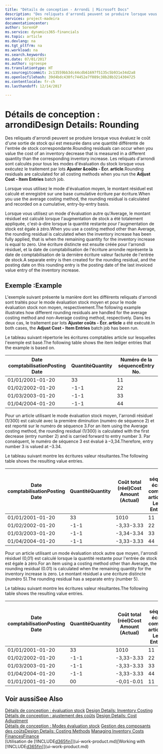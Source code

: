 ```yaml
---
title: "Détails de conception - Arrondi | Microsoft Docs"
description: "Des reliquats d'arrondi peuvent se produire lorsque vous évaluez le coût d'une sortie de stock qui est mesurée dans une quantité différente de l'entrée de stock correspondante. Les reliquats d'arrondi sont calculés pour tous les modes d'évaluation du stock lorsque vous exécutez le traitement par lots **Ajuster &coûts - Écr. article**."
services: project-madeira
documentationcenter: 
author: SorenGP
ms.service: dynamics365-financials
ms.topic: article
ms.devlang: na
ms.tgt_pltfrm: na
ms.workload: na
ms.search.keywords: 
ms.date: 07/01/2017
ms.author: sgroespe
ms.translationtype: HT
ms.sourcegitcommit: 2c13559bb3dc44cdb61697f5135c5b931e34d2a8
ms.openlocfilehash: 39d4bdc430fc74452e7f089c38b28b3214304725
ms.contentlocale: fr-ch
ms.lasthandoff: 12/14/2017

---
```

# <a name="design-details-rounding"></a><span data-ttu-id="c2660-104">Détails de conception : arrondi</span><span class="sxs-lookup"><span data-stu-id="c2660-104">Design Details: Rounding</span></span>
<span data-ttu-id="c2660-105">Des reliquats d'arrondi peuvent se produire lorsque vous évaluez le coût d'une sortie de stock qui est mesurée dans une quantité différente de l'entrée de stock correspondante.</span><span class="sxs-lookup"><span data-stu-id="c2660-105">Rounding residuals can occur when you value the cost of an inventory decrease that is measured in a different quantity than the corresponding inventory increase.</span></span> <span data-ttu-id="c2660-106">Les reliquats d'arrondi sont calculés pour tous les modes d'évaluation du stock lorsque vous exécutez le traitement par lots **Ajuster &coûts - Écr. article**.</span><span class="sxs-lookup"><span data-stu-id="c2660-106">Rounding residuals are calculated for all costing methods when you run the **Adjust Cost - Item Entries** batch job.</span></span>  

 <span data-ttu-id="c2660-107">Lorsque vous utilisez le mode d'évaluation moyen, le montant résiduel est calculé et enregistré sur une base cumulative écriture par écriture.</span><span class="sxs-lookup"><span data-stu-id="c2660-107">When you use the average costing method, the rounding residual is calculated and recorded on a cumulative, entry-by-entry basis.</span></span>  

 <span data-ttu-id="c2660-108">Lorsque vous utilisez un mode d'évaluation autre qu'Average, le montant résiduel est calculé lorsque l'augmentation de stock a été totalement appliquée, c'est-à-dire lorsque la quantité restante pour l'augmentation de stock est égale à zéro.</span><span class="sxs-lookup"><span data-stu-id="c2660-108">When you use a costing method other than Average, the rounding residual is calculated when the inventory increase has been fully applied, that is when the remaining quantity for the inventory increase is equal to zero.</span></span> <span data-ttu-id="c2660-109">Une écriture distincte est ensuite créée pour l'arrondi résiduel, et la date de comptabilisation de l'écriture arrondie représente la date de comptabilisation de la dernière écriture valeur facturée de l'entrée de stock.</span><span class="sxs-lookup"><span data-stu-id="c2660-109">A separate entry is then created for the rounding residual, and the posting date on this rounding entry is the posting date of the last invoiced value entry of the inventory increase.</span></span>  

## <a name="example"></a><span data-ttu-id="c2660-110">Exemple :</span><span class="sxs-lookup"><span data-stu-id="c2660-110">Example</span></span>  
 <span data-ttu-id="c2660-111">L'exemple suivant présente la manière dont les différents reliquats d'arrondi sont traités pour le mode évaluation stock moyen et pour le mode évaluation stock non moyen, respectivement.</span><span class="sxs-lookup"><span data-stu-id="c2660-111">The following example illustrates how different rounding residuals are handled for the average costing method and non-Average costing method, respectively.</span></span> <span data-ttu-id="c2660-112">Dans les deux cas, le traitement par lots **Ajuster coûts - Écr. article** a été exécuté.</span><span class="sxs-lookup"><span data-stu-id="c2660-112">In both cases, the **Adjust Cost - Item Entries** batch job has been run.</span></span>  

 <span data-ttu-id="c2660-113">Le tableau suivant répertorie les écritures comptables article sur lesquelles l'exemple est basé.</span><span class="sxs-lookup"><span data-stu-id="c2660-113">The following table shows the item ledger entries that the example is based on.</span></span>  

|<span data-ttu-id="c2660-114">Date comptabilisation</span><span class="sxs-lookup"><span data-stu-id="c2660-114">Posting Date</span></span>|<span data-ttu-id="c2660-115">Quantité</span><span class="sxs-lookup"><span data-stu-id="c2660-115">Quantity</span></span>|<span data-ttu-id="c2660-116">Numéro de la séquence</span><span class="sxs-lookup"><span data-stu-id="c2660-116">Entry No.</span></span>|  
|------------------|--------------|---------------|  
|<span data-ttu-id="c2660-117">01/01/20</span><span class="sxs-lookup"><span data-stu-id="c2660-117">01-01-20</span></span>|<span data-ttu-id="c2660-118">3</span><span class="sxs-lookup"><span data-stu-id="c2660-118">3</span></span>|<span data-ttu-id="c2660-119">1</span><span class="sxs-lookup"><span data-stu-id="c2660-119">1</span></span>|  
|<span data-ttu-id="c2660-120">01/02/20</span><span class="sxs-lookup"><span data-stu-id="c2660-120">02-01-20</span></span>|<span data-ttu-id="c2660-121">-1</span><span class="sxs-lookup"><span data-stu-id="c2660-121">-1</span></span>|<span data-ttu-id="c2660-122">2</span><span class="sxs-lookup"><span data-stu-id="c2660-122">2</span></span>|  
|<span data-ttu-id="c2660-123">01/03/20</span><span class="sxs-lookup"><span data-stu-id="c2660-123">03-01-20</span></span>|<span data-ttu-id="c2660-124">-1</span><span class="sxs-lookup"><span data-stu-id="c2660-124">-1</span></span>|<span data-ttu-id="c2660-125">3</span><span class="sxs-lookup"><span data-stu-id="c2660-125">3</span></span>|  
|<span data-ttu-id="c2660-126">01/04/20</span><span class="sxs-lookup"><span data-stu-id="c2660-126">04-01-20</span></span>|<span data-ttu-id="c2660-127">-1</span><span class="sxs-lookup"><span data-stu-id="c2660-127">-1</span></span>|<span data-ttu-id="c2660-128">4</span><span class="sxs-lookup"><span data-stu-id="c2660-128">4</span></span>|  

 <span data-ttu-id="c2660-129">Pour un article utilisant le mode évaluation stock moyen, l'arrondi résiduel (1/300) est calculé avec la première diminution (numéro de séquence 2) et est reporté sur le numéro de séquence 3.</span><span class="sxs-lookup"><span data-stu-id="c2660-129">For an item using the Average costing method, the rounding residual (1/300) is calculated with the first decrease (entry number 2) and is carried forward to entry number 3.</span></span> <span data-ttu-id="c2660-130">Par conséquent, le numéro de séquence 3 est évalué à –3,34.</span><span class="sxs-lookup"><span data-stu-id="c2660-130">Therefore, entry number 3 is valued at –3.34.</span></span>  

 <span data-ttu-id="c2660-131">Le tableau suivant montre les écritures valeur résultantes.</span><span class="sxs-lookup"><span data-stu-id="c2660-131">The following table shows the resulting value entries.</span></span>  

|<span data-ttu-id="c2660-132">Date comptabilisation</span><span class="sxs-lookup"><span data-stu-id="c2660-132">Posting Date</span></span>|<span data-ttu-id="c2660-133">Quantité</span><span class="sxs-lookup"><span data-stu-id="c2660-133">Quantity</span></span>|<span data-ttu-id="c2660-134">Coût total (réel)</span><span class="sxs-lookup"><span data-stu-id="c2660-134">Cost Amount (Actual)</span></span>|<span data-ttu-id="c2660-135">N° séquence écriture comptable article</span><span class="sxs-lookup"><span data-stu-id="c2660-135">Item Ledger Entry No.</span></span>|<span data-ttu-id="c2660-136">Numéro de la séquence</span><span class="sxs-lookup"><span data-stu-id="c2660-136">Entry No.</span></span>|  
|------------------|--------------|----------------------------|---------------------------|---------------|  
|<span data-ttu-id="c2660-137">01/01/20</span><span class="sxs-lookup"><span data-stu-id="c2660-137">01-01-20</span></span>|<span data-ttu-id="c2660-138">3</span><span class="sxs-lookup"><span data-stu-id="c2660-138">3</span></span>|<span data-ttu-id="c2660-139">10</span><span class="sxs-lookup"><span data-stu-id="c2660-139">10</span></span>|<span data-ttu-id="c2660-140">1</span><span class="sxs-lookup"><span data-stu-id="c2660-140">1</span></span>|<span data-ttu-id="c2660-141">1</span><span class="sxs-lookup"><span data-stu-id="c2660-141">1</span></span>|  
|<span data-ttu-id="c2660-142">01/02/20</span><span class="sxs-lookup"><span data-stu-id="c2660-142">02-01-20</span></span>|<span data-ttu-id="c2660-143">-1</span><span class="sxs-lookup"><span data-stu-id="c2660-143">-1</span></span>|<span data-ttu-id="c2660-144">-3,33</span><span class="sxs-lookup"><span data-stu-id="c2660-144">-3.33</span></span>|<span data-ttu-id="c2660-145">2</span><span class="sxs-lookup"><span data-stu-id="c2660-145">2</span></span>|<span data-ttu-id="c2660-146">2</span><span class="sxs-lookup"><span data-stu-id="c2660-146">2</span></span>|  
|<span data-ttu-id="c2660-147">01/03/20</span><span class="sxs-lookup"><span data-stu-id="c2660-147">03-01-20</span></span>|<span data-ttu-id="c2660-148">-1</span><span class="sxs-lookup"><span data-stu-id="c2660-148">-1</span></span>|<span data-ttu-id="c2660-149">-3,34</span><span class="sxs-lookup"><span data-stu-id="c2660-149">-3.34</span></span>|<span data-ttu-id="c2660-150">3</span><span class="sxs-lookup"><span data-stu-id="c2660-150">3</span></span>|<span data-ttu-id="c2660-151">3</span><span class="sxs-lookup"><span data-stu-id="c2660-151">3</span></span>|  
|<span data-ttu-id="c2660-152">01/04/20</span><span class="sxs-lookup"><span data-stu-id="c2660-152">04-01-20</span></span>|<span data-ttu-id="c2660-153">-1</span><span class="sxs-lookup"><span data-stu-id="c2660-153">-1</span></span>|<span data-ttu-id="c2660-154">-3,33</span><span class="sxs-lookup"><span data-stu-id="c2660-154">-3.33</span></span>|<span data-ttu-id="c2660-155">4</span><span class="sxs-lookup"><span data-stu-id="c2660-155">4</span></span>|<span data-ttu-id="c2660-156">4</span><span class="sxs-lookup"><span data-stu-id="c2660-156">4</span></span>|  

 <span data-ttu-id="c2660-157">Pour un article utilisant un mode évaluation stock autre que moyen, l'arrondi résiduel (0,01) est calculé lorsque la quantité restante pour l'entrée de stock est égale à zéro.</span><span class="sxs-lookup"><span data-stu-id="c2660-157">For an item using a costing method other than Average, the rounding residual (0.01) is calculated when the remaining quantity for the inventory increase is zero.</span></span> <span data-ttu-id="c2660-158">Le montant résiduel a une écriture distincte (numéro 5).</span><span class="sxs-lookup"><span data-stu-id="c2660-158">The rounding residual has a separate entry (number 5).</span></span>  

 <span data-ttu-id="c2660-159">Le tableau suivant montre les écritures valeur résultantes.</span><span class="sxs-lookup"><span data-stu-id="c2660-159">The following table shows the resulting value entries.</span></span>  

|<span data-ttu-id="c2660-160">Date comptabilisation</span><span class="sxs-lookup"><span data-stu-id="c2660-160">Posting Date</span></span>|<span data-ttu-id="c2660-161">Quantité</span><span class="sxs-lookup"><span data-stu-id="c2660-161">Quantity</span></span>|<span data-ttu-id="c2660-162">Coût total (réel)</span><span class="sxs-lookup"><span data-stu-id="c2660-162">Cost Amount (Actual)</span></span>|<span data-ttu-id="c2660-163">N° séquence écriture comptable article</span><span class="sxs-lookup"><span data-stu-id="c2660-163">Item Ledger Entry No.</span></span>|<span data-ttu-id="c2660-164">Numéro de la séquence</span><span class="sxs-lookup"><span data-stu-id="c2660-164">Entry No.</span></span>|  
|------------------|--------------|----------------------------|---------------------------|---------------|  
|<span data-ttu-id="c2660-165">01/01/20</span><span class="sxs-lookup"><span data-stu-id="c2660-165">01-01-20</span></span>|<span data-ttu-id="c2660-166">3</span><span class="sxs-lookup"><span data-stu-id="c2660-166">3</span></span>|<span data-ttu-id="c2660-167">10</span><span class="sxs-lookup"><span data-stu-id="c2660-167">10</span></span>|<span data-ttu-id="c2660-168">1</span><span class="sxs-lookup"><span data-stu-id="c2660-168">1</span></span>|<span data-ttu-id="c2660-169">1</span><span class="sxs-lookup"><span data-stu-id="c2660-169">1</span></span>|  
|<span data-ttu-id="c2660-170">01/02/20</span><span class="sxs-lookup"><span data-stu-id="c2660-170">02-01-20</span></span>|<span data-ttu-id="c2660-171">-1</span><span class="sxs-lookup"><span data-stu-id="c2660-171">-1</span></span>|<span data-ttu-id="c2660-172">-3,33</span><span class="sxs-lookup"><span data-stu-id="c2660-172">-3.33</span></span>|<span data-ttu-id="c2660-173">2</span><span class="sxs-lookup"><span data-stu-id="c2660-173">2</span></span>|<span data-ttu-id="c2660-174">2</span><span class="sxs-lookup"><span data-stu-id="c2660-174">2</span></span>|  
|<span data-ttu-id="c2660-175">01/03/20</span><span class="sxs-lookup"><span data-stu-id="c2660-175">03-01-20</span></span>|<span data-ttu-id="c2660-176">-1</span><span class="sxs-lookup"><span data-stu-id="c2660-176">-1</span></span>|<span data-ttu-id="c2660-177">-3,33</span><span class="sxs-lookup"><span data-stu-id="c2660-177">-3.33</span></span>|<span data-ttu-id="c2660-178">3</span><span class="sxs-lookup"><span data-stu-id="c2660-178">3</span></span>|<span data-ttu-id="c2660-179">3</span><span class="sxs-lookup"><span data-stu-id="c2660-179">3</span></span>|  
|<span data-ttu-id="c2660-180">01/04/20</span><span class="sxs-lookup"><span data-stu-id="c2660-180">04-01-20</span></span>|<span data-ttu-id="c2660-181">-1</span><span class="sxs-lookup"><span data-stu-id="c2660-181">-1</span></span>|<span data-ttu-id="c2660-182">-3,33</span><span class="sxs-lookup"><span data-stu-id="c2660-182">-3.33</span></span>|<span data-ttu-id="c2660-183">4</span><span class="sxs-lookup"><span data-stu-id="c2660-183">4</span></span>|<span data-ttu-id="c2660-184">4</span><span class="sxs-lookup"><span data-stu-id="c2660-184">4</span></span>|  
|<span data-ttu-id="c2660-185">01/01/20</span><span class="sxs-lookup"><span data-stu-id="c2660-185">01-01-20</span></span>|<span data-ttu-id="c2660-186">0</span><span class="sxs-lookup"><span data-stu-id="c2660-186">0</span></span>|<span data-ttu-id="c2660-187">-0,01</span><span class="sxs-lookup"><span data-stu-id="c2660-187">-0.01</span></span>|<span data-ttu-id="c2660-188">1</span><span class="sxs-lookup"><span data-stu-id="c2660-188">1</span></span>|<span data-ttu-id="c2660-189">5</span><span class="sxs-lookup"><span data-stu-id="c2660-189">5</span></span>|  

## <a name="see-also"></a><span data-ttu-id="c2660-190">Voir aussi</span><span class="sxs-lookup"><span data-stu-id="c2660-190">See Also</span></span>  
 <span data-ttu-id="c2660-191">[Détails de conception : évaluation stock](design-details-inventory-costing.md) </span><span class="sxs-lookup"><span data-stu-id="c2660-191">[Design Details: Inventory Costing](design-details-inventory-costing.md) </span></span>  
 <span data-ttu-id="c2660-192">[Détails de conception : ajustement des coûts](design-details-cost-adjustment.md) </span><span class="sxs-lookup"><span data-stu-id="c2660-192">[Design Details: Cost Adjustment](design-details-cost-adjustment.md) </span></span>  
 <span data-ttu-id="c2660-193">[Détails de conception : Modes évaluation stock](design-details-costing-methods.md) [Gestion des composants des coûts](finance-manage-inventory-costs.md)</span><span class="sxs-lookup"><span data-stu-id="c2660-193">[Design Details: Costing Methods](design-details-costing-methods.md) [Managing Inventory Costs](finance-manage-inventory-costs.md)</span></span>  
 [<span data-ttu-id="c2660-194">Finances</span><span class="sxs-lookup"><span data-stu-id="c2660-194">Finance</span></span>](finance.md)  
 <span data-ttu-id="c2660-195">[Utilisation de [!INCLUDE[d365fin](includes/d365fin_md.md)]](ui-work-product.md)</span><span class="sxs-lookup"><span data-stu-id="c2660-195">[Working with [!INCLUDE[d365fin](includes/d365fin_md.md)]](ui-work-product.md)</span></span>

